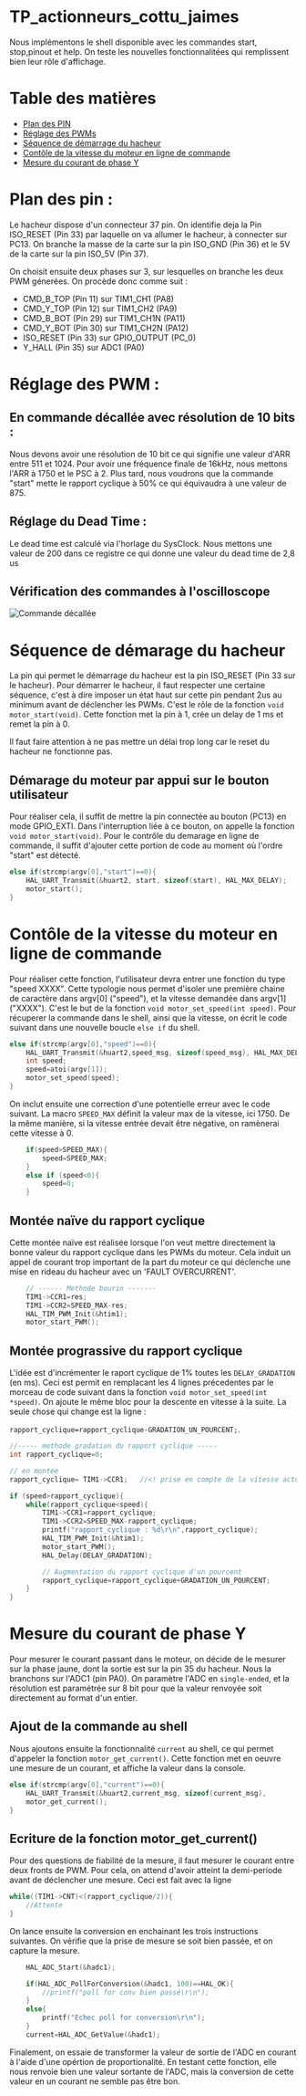 # TP_actionneurs_cottu_jaimes
 
Nous implémentons le shell disponible avec les commandes start, stop,pinout et help. On teste les nouvelles fonctionnalitées qui remplissent bien leur rôle d'affichage.

# Table des matières 
- [Plan des PIN](#plan-des-pin)
- [Réglage des PWMs](#réglage-des-pwms)
- [Séquence de démarrage du hacheur](#séquence-de-démarage-du-hacheur)
- [Contôle de la vitesse du moteur en ligne de commande](#contôle-de-la-vitesse-du-moteur-en-ligne-de-commande)
- [Mesure du courant de phase Y](#mesure-du-courant-de-phase-y)




# Plan des pin :

Le hacheur dispose d'un connecteur 37 pin. On identifie deja la Pin ISO_RESET (Pin 33) par laquelle on va allumer le hacheur, à connecter sur  PC13. On branche la masse de la carte sur la pin ISO_GND (Pin 36) et le 5V de la carte sur la pin ISO_5V (Pin 37).

On choisit ensuite deux phases sur 3, sur lesquelles on branche les deux PWM génerées. On procède donc comme suit :
- CMD_B_TOP (Pin 11) sur TIM1_CH1 (PA8)
- CMD_Y_TOP (Pin 12) sur TIM1_CH2 (PA9)
- CMD_B_BOT (Pin 29) sur TIM1_CH1N (PA11)
- CMD_Y_BOT (Pin 30) sur TIM1_CH2N (PA12)
- ISO_RESET (Pin 33) sur GPIO_OUTPUT (PC_0)
- Y_HALL (Pin 35) sur ADC1 (PA0)


# Réglage des PWM :

## En commande décallée avec résolution de 10 bits : 

Nous devons avoir une résolution de 10 bit ce qui signifie une valeur d'ARR entre  511 et 1024. Pour avoir une fréquence finale de 16kHz, nous mettons l'ARR à 1750 et le PSC à 2. Plus tard, nous voudrons que la commande "start" mette le rapport cyclique à 50% ce qui équivaudra à une valeur de 875.

## Réglage du Dead Time : 

Le dead time est calculé via l'horlage du SysClock. Nous mettons une valeur de 200 dans ce registre ce qui donne une valeur du dead time de 2,8 us

## Vérification des commandes à l'oscilloscope

![Commande décallée](https://github.com/baptcott28/TP_actionneurs_cottu_jaimes/blob/main/TP_actionneurs_cottu_jaimes/Commande%20d%C3%A9cal%C3%A9e.png)

# Séquence de démarage du hacheur

La pin qui permet le démarrage du hacheur est la pin ISO_RESET (Pin 33 sur le hacheur). Pour démarrer le hacheur, il faut respecter une certaine séquence, c'est à dire imposer un état haut sur cette pin pendant 2us au minimum avant de déclencher les PWMs. C'est le rôle de la fonction `void motor_start(void)`. Cette fonction met la pin à 1, crée un delay de 1 ms et remet la pin à 0. 

 Il faut faire attention à ne pas mettre un délai trop long car le reset du hacheur ne fonctionne pas.  

## Démarage du moteur par appui sur le bouton utilisateur

Pour réaliser cela, il suffit de mettre la pin connectée au bouton (PC13) en mode GPIO_EXTI. Dans l'interruption liée à ce bouton, on appelle la fonction `void motor_start(void)`. Pour le contrôle du demarage en ligne de commande, il suffit d'ajouter cette portion de code au moment où l'ordre "start" est détecté.
```C
else if(strcmp(argv[0],"start")==0){
	HAL_UART_Transmit(&huart2, start, sizeof(start), HAL_MAX_DELAY);
	motor_start();
}
```

# Contôle de la vitesse du moteur en ligne de commande

Pour réaliser cette fonction, l'utilisateur devra entrer une fonction du type "speed XXXX". Cette typologie nous permet d'isoler une première chaine de caractère dans argv[0] ("speed"), et la vitesse demandée dans argv[1] ("XXXX"). C'est le but de la fonction `void motor_set_speed(int speed)`. Pour récuperer la commande dans le shell, ainsi que la vitesse, on écrit le code suivant dans une nouvelle boucle `else if` du shell. 

```C
else if(strcmp(argv[0],"speed")==0){
    HAL_UART_Transmit(&huart2,speed_msg, sizeof(speed_msg), HAL_MAX_DELAY);
	int speed;
	speed=atoi(argv[1]);
	motor_set_speed(speed);
}
``` 
On inclut ensuite une correction d'une potentielle erreur avec le code suivant. La macro `SPEED_MAX` définit la valeur max de la vitesse, ici 1750. De la même manière, si la vitesse entrée devait être négative, on ramènerai cette vitesse à 0.

```C
	if(speed>SPEED_MAX){
		speed=SPEED_MAX;
	}
	else if (speed<0){
		speed=0;
	}
```

## Montée naïve du rapport cyclique
Cette montée naïve est réalisée lorsque l'on veut mettre directement la bonne valeur du rapport cyclique dans les PWMs du moteur. Cela induit un appel de courant trop important de la part du moteur ce qui déclenche une mise en rideau du hacheur avec un 'FAULT OVERCURRENT'. 

```C
    // ------ Methode bourin -------
	TIM1->CCR1=res;
	TIM1->CCR2=SPEED_MAX-res;
	HAL_TIM_PWM_Init(&htim1);
	motor_start_PWM();
```

## Montée prograssive du rapport cyclique

L'idée est d'incrémenter le raport cyclique de 1% toutes les `DELAY_GRADATION` (en ms). Ceci est permit en remplacant les 4 lignes précedentes par le morceau de code suivant dans la fonction `void motor_set_speed(int *speed)`. On ajoute le même bloc pour la descente en vitesse à la suite. La seule chose qui change est la ligne :

`rapport_cyclique=rapport_cyclique-GRADATION_UN_POURCENT;`.

```C
//----- methode gradation du rapport cyclique -----
int rapport_cyclique=0;

// en montée
rapport_cyclique= TIM1->CCR1;	//<! prise en compte de la vitesse actuelle

if (speed>rapport_cyclique){
	while(rapport_cyclique<speed){
		TIM1->CCR1=rapport_cyclique;
		TIM1->CCR2=SPEED_MAX-rapport_cyclique;
		printf("rapport_cyclique : %d\r\n",rapport_cyclique);
		HAL_TIM_PWM_Init(&htim1);
		motor_start_PWM();
		HAL_Delay(DELAY_GRADATION);

        // Augmentation du rapport cyclique d'un pourcent
		rapport_cyclique=rapport_cyclique+GRADATION_UN_POURCENT;
	}
}
```

# Mesure du courant de phase Y

Pour mesurer le courant passant dans le moteur, on décide de le mesurer sur la phase jaune, dont la sortie est sur la pin 35 du hacheur. Nous la branchons sur l'ADC1 (pin PA0). On paramètre l'ADC en `single-ended`, et la résolution est paramétrée sur 8 bit pour que la valeur renvoyée soit directement au format d'un entier. 

## Ajout de la commande au shell

Nous ajoutons ensuite la fonctionnalité `current` au shell, ce qui permet d'appeler la fonction `motor_get_current()`. Cette fonction met en oeuvre une mesure de un courant, et affiche la valeur dans la console. 

```C
else if(strcmp(argv[0],"current")==0){
	HAL_UART_Transmit(&huart2,current_msg, sizeof(current_msg),            HAL_MAX_DELAY);
	motor_get_current();
}
```

## Ecriture de la fonction motor_get_current()
Pour des questions de fiabilité de la mesure, il faut mesurer le courant entre deux fronts de PWM. Pour cela, on attend d'avoir atteint la demi-periode avant de déclencher une mesure. Ceci est fait avec la ligne 
```C 
while((TIM1->CNT)<(rapport_cyclique/2)){
    //Attente
}
```

On lance ensuite la conversion en enchainant les trois instructions suivantes. On vérifie que la prise de mesure se soit bien passée, et on capture la mesure. 

```C
	HAL_ADC_Start(&hadc1);

	if(HAL_ADC_PollForConversion(&hadc1, 100)==HAL_OK){
		//printf("poll for conv bien passé\r\n");
	}
	else{
		printf("Echec poll for conversion\r\n");
	}
	current=HAL_ADC_GetValue(&hadc1);
```

Finalement, on essaie de transformer la valeur de sortie de l'ADC en courant à l'aide d'une opértion de proportionalité. En testant cette fonction, elle nous renvoie bien une valeur sortante de l'ADC, mais la conversion de cette valeur en un courant ne semble pas être bon. 
